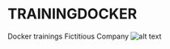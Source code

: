 # TRAININGDOCKER
Docker trainings
Fictitious Company 
![alt text](https://supermariorun.com/assets/img/hero/hero_chara_mario_pc.png)
